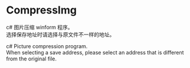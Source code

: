 # CompressImg

c# 图片压缩 winform 程序。  
选择保存地址时请选择与原文件不一样的地址。  
  

c# Picture compression program.  
When selecting a save address, please select an address that is different from the original file.  
